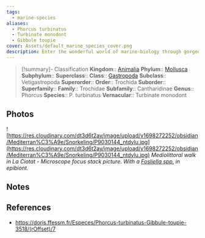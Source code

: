 ```yaml
---
tags:
  - marine-species
aliases:
  - Phorcus turbinatus
  - Turbinate monodont
  - Gibbule toupie
cover: Assets/default_marine_species_cover.png
description: Enter the wonderful world of marine-biology through gorgeous underwater pictures of marine animals.
---
```

> [!summary]- Classification
**Kingdom**:: [Animalia](Animalia.md)
**Phylum**:: [Mollusca](Mollusca.md)
**Subphylum**::
**Superclass**::
**Class**:: [Gastropoda](Gastropoda.md)
**Subclass**:: Vetigastropoda
**Superorder**::
**Order**:: Trochida
**Suborder**::
**Superfamily**::
**Family**:: Trochidae
**Subfamily**:: Cantharidinae
**Genus**:: Phorcus
**Species**:: P. turbinatus
**Vernacular**:: Turbinate monodont

## Photos
![https://res.cloudinary.com/dt3d6t2ay/image/upload/v1698272252/obsidian/Mediterran%C3%A9e/Snorkeling/P9030144_ntdylu.jpg](https://res.cloudinary.com/dt3d6t2ay/image/upload/v1698272252/obsidian/Mediterran%C3%A9e/Snorkeling/P9030144_ntdylu.jpg)
*Mediolittoral walk in La Ciotat - Microscope focus stack picture. With a [Fosliella spp.](Fosliella%20spp..md) in epibiont.*

## Notes

## References
- https://doris.ffessm.fr/Especes/Phorcus-turbinatus-Gibbule-toupie-3518/(rOffset)/7